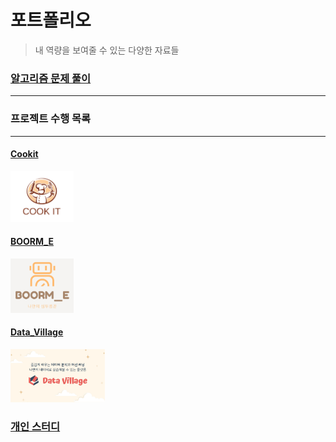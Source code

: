 # 포트폴리오
> 내 역량을 보여줄 수 있는 다양한 자료들

### [알고리즘 문제 풀이](./Algorithm)

<hr>

### 프로젝트 수행 목록

<hr>

#### [Cookit](./Projects/Cookit)

<img src="./Pictures/COOK_IT_LOGO.jpg" alt="img" width = "20%" />

#### [BOORM_E](./Projects/BOORM_E)

<img src="./Pictures/BOORM_E_LOGO.png" alt="img" width = "20%" />

#### [Data_Village](./Projects/Data_Village)

<img src="./Pictures/Data_Village_LOGO.jpg" alt="img" width = "30%" />

### [개인 스터디](./Study/)

